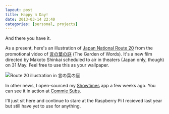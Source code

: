 ```yaml
---
layout: post
title: Happy π Day!
date: 2013-03-14 22:40
categories: [personal, projects]
---
```

And there you have it.

As a present, here's an illustration of [Japan National Route 20][] from 
the promotional video of [言の葉の庭][] (The Garden of Words). It's a new film 
directed by Makoto Shinkai scheduled to air in theaters (Japan only, though) 
on 31 May. Feel free to use this as your wallpaper.

![Route 20 illustration in 言の葉の庭](http://kyoto.maidlab.jp/p/route20.jpg)

In other news, I open-sourced my [Showtimes][] app a few weeks ago. 
You can see it in action at [Commie Subs][].

I'll just sit here and continue to stare at the Raspberry Pi I recieved last 
year but still have yet to use for anything.

[Showtimes]: http://github.com/liliff/showtimes
[Commie Subs]: http://commiesubs.com/shows
[Japan National Route 20]: http://en.wikipedia.org/wiki/Japan_National_Route_20
[言の葉の庭]: http://kotonohanoniwa.jp/
